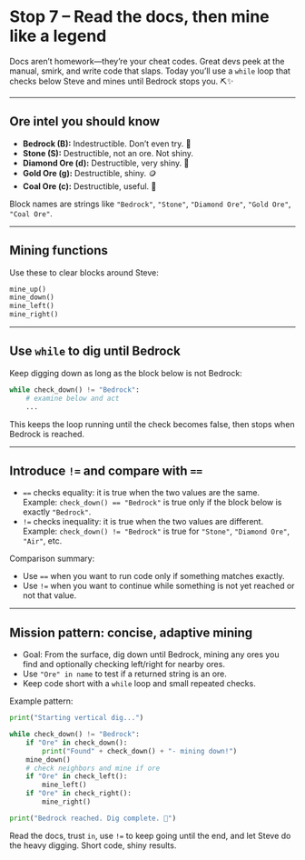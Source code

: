 # Stop 7 – Read the docs, then mine like a legend

Docs aren’t homework—they’re your cheat codes. Great devs peek at the manual, smirk, and write code that slaps. Today you’ll use a `while` loop that checks below Steve and mines until Bedrock stops you. ⛏️✨

---

## Ore intel you should know

- **Bedrock (B):** Indestructible. Don’t even try. 🚫  
- **Stone (S):** Destructible, not an ore. Not shiny.  
- **Diamond Ore (d):** Destructible, very shiny. 💎  
- **Gold Ore (g):** Destructible, shiny. 🪙  
- **Coal Ore (c):** Destructible, useful. 🧱

Block names are strings like `"Bedrock"`, `"Stone"`, `"Diamond Ore"`, `"Gold Ore"`, `"Coal Ore"`.

---

## Mining functions

Use these to clear blocks around Steve:

```python
mine_up()
mine_down()
mine_left()
mine_right()
```

---

## Use `while` to dig until Bedrock

Keep digging down as long as the block below is not Bedrock:

```python
while check_down() != "Bedrock":
    # examine below and act
    ...
```

This keeps the loop running until the check becomes false, then stops when Bedrock is reached.

---

## Introduce `!=` and compare with `==`

- `==` checks equality: it is true when the two values are the same.  
  Example: `check_down() == "Bedrock"` is true only if the block below is exactly `"Bedrock"`.  
- `!=` checks inequality: it is true when the two values are different.  
  Example: `check_down() != "Bedrock"` is true for `"Stone"`, `"Diamond Ore"`, `"Air"`, etc.

Comparison summary:
- Use `==` when you want to run code only if something matches exactly.  
- Use `!=` when you want to continue while something is not yet reached or not that value.

---

## Mission pattern: concise, adaptive mining

- Goal: From the surface, dig down until Bedrock, mining any ores you find and optionally checking left/right for nearby ores.  
- Use `"Ore" in name` to test if a returned string is an ore.  
- Keep code short with a `while` loop and small repeated checks.

Example pattern:

```python
print("Starting vertical dig...")

while check_down() != "Bedrock":
    if "Ore" in check_down():
        print("Found" + check_down() + "- mining down!")
    mine_down()
    # check neighbors and mine if ore
    if "Ore" in check_left():
        mine_left()
    if "Ore" in check_right():
        mine_right()

print("Bedrock reached. Dig complete. 🏁")
```

Read the docs, trust `in`, use `!=` to keep going until the end, and let Steve do the heavy digging. Short code, shiny results.